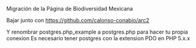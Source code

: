Migración de la Página de Biodiversidad Mexicana


Bajar junto con https://github.com/calonso-conabio/arc2


Y renombrar postgres.php_example a postgres.php para hacer tu propia conexion
Es necesario tener postgres con la extension PDO en PHP 5.x.x
